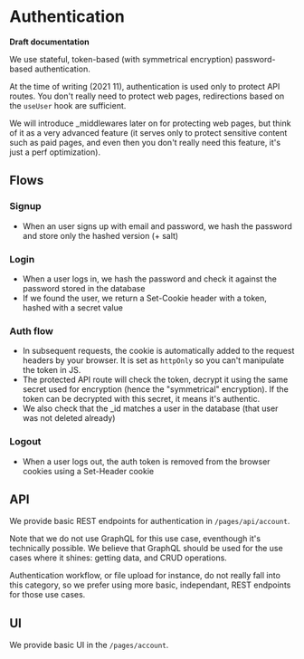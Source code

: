# Authentication

**Draft documentation**

We use stateful, token-based (with symmetrical encryption) password-based authentication.

At the time of writing (2021 11), authentication is used only to protect API routes.
You don't really need to protect web pages, redirections based on the `useUser` hook 
are sufficient.

We will introduce _middlewares later on for protecting web pages, but think of it as
a very advanced feature (it serves only to protect sensitive content such as paid pages, and
even then you don't really need this feature, it's just a perf optimization).

## Flows

### Signup

- When an user signs up with email and password, we hash the password and store only the hashed version (+ salt)


### Login

- When a user logs in, we hash the password and check it against the password stored in the database
- If we found the user, we return a Set-Cookie header with a token, hashed with a secret value

### Auth flow

- In subsequent requests, the cookie is automatically added to the request headers by your browser.
It is set as `httpOnly` so you can't manipulate the token in JS.
- The protected API route will check the token, decrypt it using the same secret used for encryption 
(hence the "symmetrical" encryption). If the token can be decrypted with this secret, it means it's authentic.
- We also check that the _id matches a user in the database (that user was not deleted already)

### Logout

- When a user logs out, the auth token is removed from the browser cookies using a Set-Header cookie

## API

We provide basic REST endpoints for authentication in `/pages/api/account`.

Note that we do not use GraphQL for this use case, eventhough it's technically possible.
We believe that GraphQL should be used for the use cases where it shines: getting data,
and CRUD operations. 

Authentication workflow, or file upload for instance, do not really
fall into this category, so we prefer using more basic, independant, REST endpoints for those use cases.

## UI

We provide basic UI in the `/pages/account`.
